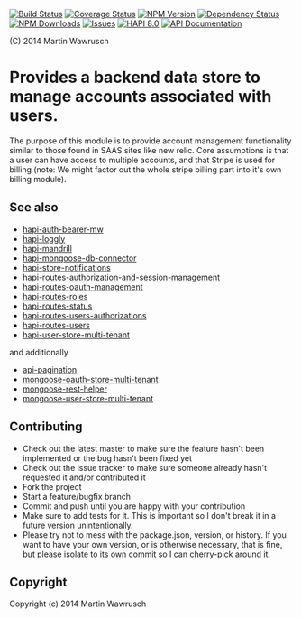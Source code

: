[![Build Status](https://travis-ci.org/codedoctor/hapi-store-notifications.svg?branch=master)](https://travis-ci.org/codedoctor/hapi-store-notifications)
[![Coverage Status](https://img.shields.io/coveralls/codedoctor/hapi-store-notifications.svg)](https://coveralls.io/r/codedoctor/hapi-store-notifications)
[![NPM Version](http://img.shields.io/npm/v/hapi-store-notifications.svg)](https://www.npmjs.org/package/hapi-store-notifications)
[![Dependency Status](https://gemnasium.com/codedoctor/hapi-store-notifications.svg)](https://gemnasium.com/codedoctor/hapi-store-notifications)
[![NPM Downloads](http://img.shields.io/npm/dm/hapi-store-notifications.svg)](https://www.npmjs.org/package/hapi-store-notifications)
[![Issues](http://img.shields.io/github/issues/codedoctor/hapi-store-notifications.svg)](https://github.com/codedoctor/hapi-store-notifications/issues)
[![HAPI 8.0](http://img.shields.io/badge/hapi-8.0-blue.svg)](http://hapijs.com)
[![API Documentation](http://img.shields.io/badge/API-Documentation-ff69b4.svg)](http://coffeedoc.info/github/codedoctor/hapi-store-notifications)

(C) 2014 Martin Wawrusch

# Provides a backend data store to manage accounts associated with users.

The purpose of this module is to provide account management functionality similar to
those found in SAAS sites like new relic. Core assumptions is that a user can have access
to multiple accounts, and that Stripe is used for billing (note: We might factor out the whole stripe billing part into it's own billing module).


## See also

* [hapi-auth-bearer-mw](https://github.com/codedoctor/hapi-auth-bearer-mw)
* [hapi-loggly](https://github.com/codedoctor/hapi-loggly)
* [hapi-mandrill](https://github.com/codedoctor/hapi-mandrill)
* [hapi-mongoose-db-connector](https://github.com/codedoctor/hapi-mongoose-db-connector)
* [hapi-store-notifications](https://github.com/codedoctor/hapi-store-notifications)
* [hapi-routes-authorization-and-session-management](https://github.com/codedoctor/hapi-routes-authorization-and-session-management)
* [hapi-routes-oauth-management](https://github.com/codedoctor/hapi-routes-oauth-management)
* [hapi-routes-roles](https://github.com/codedoctor/hapi-routes-roles)
* [hapi-routes-status](https://github.com/codedoctor/hapi-routes-status)
* [hapi-routes-users-authorizations](https://github.com/codedoctor/hapi-routes-users-authorizations)
* [hapi-routes-users](https://github.com/codedoctor/hapi-routes-users)
* [hapi-user-store-multi-tenant](https://github.com/codedoctor/hapi-user-store-multi-tenant)

and additionally

* [api-pagination](https://github.com/codedoctor/api-pagination)
* [mongoose-oauth-store-multi-tenant](https://github.com/codedoctor/mongoose-oauth-store-multi-tenant)
* [mongoose-rest-helper](https://github.com/codedoctor/mongoose-rest-helper)
* [mongoose-user-store-multi-tenant](https://github.com/codedoctor/mongoose-user-store-multi-tenant)


## Contributing
 
* Check out the latest master to make sure the feature hasn't been implemented or the bug hasn't been fixed yet
* Check out the issue tracker to make sure someone already hasn't requested it and/or contributed it
* Fork the project
* Start a feature/bugfix branch
* Commit and push until you are happy with your contribution
* Make sure to add tests for it. This is important so I don't break it in a future version unintentionally.
* Please try not to mess with the package.json, version, or history. If you want to have your own version, or is otherwise necessary, that is fine, but please isolate to its own commit so I can cherry-pick around it.

## Copyright

Copyright (c) 2014 Martin Wawrusch 
